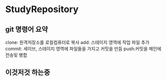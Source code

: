 # StudyRepository

## git 명령어 요약

clone: 원격저장소를 로컬컴퓨터로 복사
add: 스테이지 영역에 작업 파일 추가
commit: 세이브, 스테이지 영역에 파일들을 가지고  커밋을 만듬
push:커밋을 메인에 전송및 병합

## 이것저것 하는중

